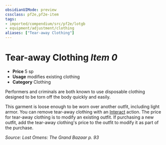 ```yaml
---
obsidianUIMode: preview
cssclass: pf2e,pf2e-item
tags:
- imported/compendium/src/pf2e/lotgb
- equipment/adjustment/clothing
aliases: ["Tear-away Clothing"]
---
```

# Tear-away Clothing *Item 0*  

- **Price** 5 sp
- **Usage** modifies existing clothing
- **Category** Clothing

Performers and criminals are both known to use disposable clothing designed to be torn off the body quickly and easily.

This garment is loose enough to be worn over another outfit, including light armor. You can remove tear-away clothing with an [Interact](interact.md) action. The price for tear-away clothing is to modify an existing outfit. If purchasing a new outfit, add the tear-away clothing's price to the outfit to modify it as part of the purchase.

*Source: Lost Omens: The Grand Bazaar p. 93*